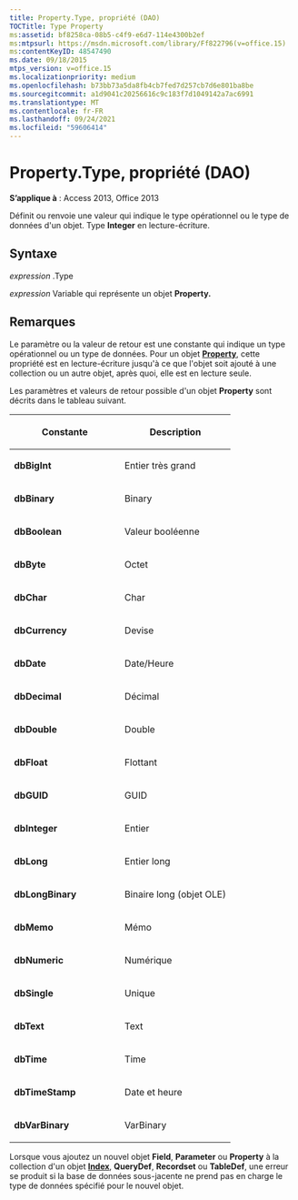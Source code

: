 ```yaml
---
title: Property.Type, propriété (DAO)
TOCTitle: Type Property
ms:assetid: bf8258ca-08b5-c4f9-e6d7-114e4300b2ef
ms:mtpsurl: https://msdn.microsoft.com/library/Ff822796(v=office.15)
ms:contentKeyID: 48547490
ms.date: 09/18/2015
mtps_version: v=office.15
ms.localizationpriority: medium
ms.openlocfilehash: b73bb73a5da8fb4cb7fed7d257cb7d6e801ba8be
ms.sourcegitcommit: a1d9041c20256616c9c183f7d1049142a7ac6991
ms.translationtype: MT
ms.contentlocale: fr-FR
ms.lasthandoff: 09/24/2021
ms.locfileid: "59606414"
---
```

# <a name="propertytype-property-dao"></a>Property.Type, propriété (DAO)


**S’applique à** : Access 2013, Office 2013

Définit ou renvoie une valeur qui indique le type opérationnel ou le type de données d'un objet. Type **Integer** en lecture-écriture.

## <a name="syntax"></a>Syntaxe

*expression* .Type

*expression* Variable qui représente un objet **Property.**

## <a name="remarks"></a>Remarques

Le paramètre ou la valeur de retour est une constante qui indique un type opérationnel ou un type de données. Pour un objet **[Property](property-object-dao.md)**, cette propriété est en lecture-écriture jusqu'à ce que l'objet soit ajouté à une collection ou un autre objet, après quoi, elle est en lecture seule.

Les paramètres et valeurs de retour possible d'un objet **Property** sont décrits dans le tableau suivant.

<table>
<colgroup>
<col style="width: 50%" />
<col style="width: 50%" />
</colgroup>
<thead>
<tr class="header">
<th><p>Constante</p></th>
<th><p>Description</p></th>
</tr>
</thead>
<tbody>
<tr class="odd">
<td><p><strong>dbBigInt</strong></p></td>
<td><p>Entier très grand</p></td>
</tr>
<tr class="even">
<td><p><strong>dbBinary</strong></p></td>
<td><p>Binary</p></td>
</tr>
<tr class="odd">
<td><p><strong>dbBoolean</strong></p></td>
<td><p>Valeur booléenne</p></td>
</tr>
<tr class="even">
<td><p><strong>dbByte</strong></p></td>
<td><p>Octet</p></td>
</tr>
<tr class="odd">
<td><p><strong>dbChar</strong></p></td>
<td><p>Char</p></td>
</tr>
<tr class="even">
<td><p><strong>dbCurrency</strong></p></td>
<td><p>Devise</p></td>
</tr>
<tr class="odd">
<td><p><strong>dbDate</strong></p></td>
<td><p>Date/Heure</p></td>
</tr>
<tr class="even">
<td><p><strong>dbDecimal</strong></p></td>
<td><p>Décimal</p></td>
</tr>
<tr class="odd">
<td><p><strong>dbDouble</strong></p></td>
<td><p>Double</p></td>
</tr>
<tr class="even">
<td><p><strong>dbFloat</strong></p></td>
<td><p>Flottant</p></td>
</tr>
<tr class="odd">
<td><p><strong>dbGUID</strong></p></td>
<td><p>GUID</p></td>
</tr>
<tr class="even">
<td><p><strong>dbInteger</strong></p></td>
<td><p>Entier</p></td>
</tr>
<tr class="odd">
<td><p><strong>dbLong</strong></p></td>
<td><p>Entier long</p></td>
</tr>
<tr class="even">
<td><p><strong>dbLongBinary</strong></p></td>
<td><p>Binaire long (objet OLE)</p></td>
</tr>
<tr class="odd">
<td><p><strong>dbMemo</strong></p></td>
<td><p>Mémo</p></td>
</tr>
<tr class="even">
<td><p><strong>dbNumeric</strong></p></td>
<td><p>Numérique</p></td>
</tr>
<tr class="odd">
<td><p><strong>dbSingle</strong></p></td>
<td><p>Unique</p></td>
</tr>
<tr class="even">
<td><p><strong>dbText</strong></p></td>
<td><p>Text</p></td>
</tr>
<tr class="odd">
<td><p><strong>dbTime</strong></p></td>
<td><p>Time</p></td>
</tr>
<tr class="even">
<td><p><strong>dbTimeStamp</strong></p></td>
<td><p>Date et heure</p></td>
</tr>
<tr class="odd">
<td><p><strong>dbVarBinary</strong></p></td>
<td><p>VarBinary</p></td>
</tr>
</tbody>
</table>


Lorsque vous ajoutez un nouvel objet **Field**, **Parameter** ou **Property** à la collection d'un objet **[Index](index-object-dao.md)**, **QueryDef**, **Recordset** ou **TableDef**, une erreur se produit si la base de données sous-jacente ne prend pas en charge le type de données spécifié pour le nouvel objet.

